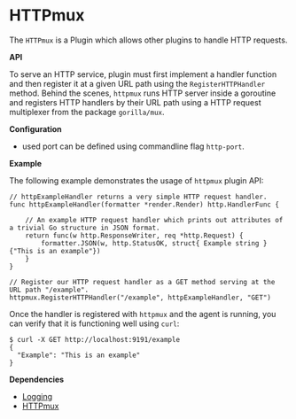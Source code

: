 # HTTPmux

The `HTTPmux` is a Plugin which allows other plugins to handle HTTP requests.

**API**

To serve an HTTP service, plugin must first implement a handler function and then register
it at a given URL path using the `RegisterHTTPHandler` method.
Behind the scenes, `httpmux` runs HTTP server inside a goroutine and registers HTTP handlers
by their URL path using a HTTP request multiplexer from the package `gorilla/mux`.

**Configuration**

- used port can be defined using commandline flag `http-port`.

**Example**

The following example demonstrates the usage of `httpmux` plugin API:
```
// httpExampleHandler returns a very simple HTTP request handler.
func httpExampleHandler(formatter *render.Render) http.HandlerFunc {

    // An example HTTP request handler which prints out attributes of a trivial Go structure in JSON format.
    return func(w http.ResponseWriter, req *http.Request) {
        formatter.JSON(w, http.StatusOK, struct{ Example string }{"This is an example"})
    }
}

// Register our HTTP request handler as a GET method serving at the URL path "/example".
httpmux.RegisterHTTPHandler("/example", httpExampleHandler, "GET")
```

Once the handler is registered with `httpmux` and the agent is running, you can verify
that it is functioning well using `curl`:
```
$ curl -X GET http://localhost:9191/example
{
  "Example": "This is an example"
}
```

**Dependencies**

- [Logging](../logging/plugin)
- [HTTPmux](../httpmux)